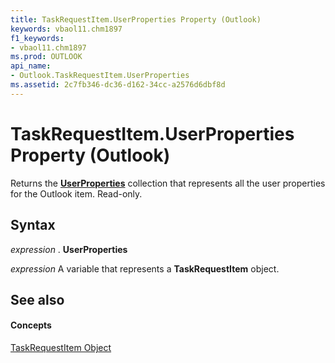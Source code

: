```yaml
---
title: TaskRequestItem.UserProperties Property (Outlook)
keywords: vbaol11.chm1897
f1_keywords:
- vbaol11.chm1897
ms.prod: OUTLOOK
api_name:
- Outlook.TaskRequestItem.UserProperties
ms.assetid: 2c7fb346-dc36-d162-34cc-a2576d6dbf8d
---
```



# TaskRequestItem.UserProperties Property (Outlook)

Returns the  **[UserProperties](userproperties-object-outlook.md)** collection that represents all the user properties for the Outlook item. Read-only.


## Syntax

 _expression_ . **UserProperties**

 _expression_ A variable that represents a **TaskRequestItem** object.


## See also


#### Concepts


[TaskRequestItem Object](taskrequestitem-object-outlook.md)

